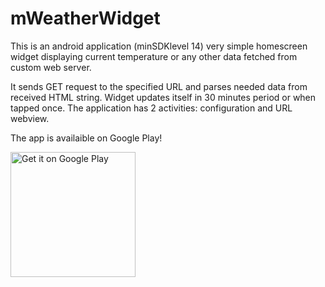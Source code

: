 mWeatherWidget
==============

This is an android application (minSDKlevel 14)
very simple homescreen widget displaying current temperature or any other data fetched 
from custom web server.

It sends GET request to the specified URL and parses needed data from received HTML string.
Widget updates itself in 30 minutes period or when tapped once.
The application has 2 activities: configuration and URL webview.

The app is availaible on Google Play!

<a href="https://play.google.com/store/apps/details?id=com.mabrosim.weatherwidget">
   <img alt="Get it on Google Play"
        src="https://play.google.com/intl/en_us/badges/images/apps/en-play-badge.png" width="200"/>
</a>

